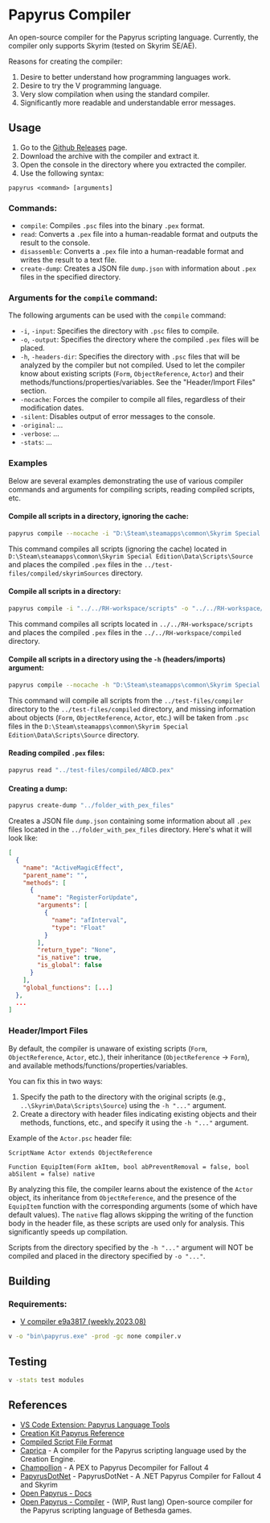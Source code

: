 # Papyrus Compiler

An open-source compiler for the Papyrus scripting language. Currently, the compiler only supports Skyrim (tested on Skyrim SE/AE).

Reasons for creating the compiler:
1. Desire to better understand how programming languages work.
2. Desire to try the V programming language.
3. Very slow compilation when using the standard compiler.
4. Significantly more readable and understandable error messages.

## Usage
1. Go to the [Github Releases](https://github.com/russo-2025/papyrus-compiler/releases) page.
2. Download the archive with the compiler and extract it.
3. Open the console in the directory where you extracted the compiler.
4. Use the following syntax:

```
papyrus <command> [arguments]
```

### Commands:
- `compile`: Compiles `.psc` files into the binary `.pex` format.
- `read`: Converts a `.pex` file into a human-readable format and outputs the result to the console.
- `disassemble`: Converts a `.pex` file into a human-readable format and writes the result to a text file.
- `create-dump`: Creates a JSON file `dump.json` with information about `.pex` files in the specified directory.

### Arguments for the `compile` command:
The following arguments can be used with the `compile` command:

- `-i`, `-input`: Specifies the directory with `.psc` files to compile.
- `-o`, `-output`: Specifies the directory where the compiled `.pex` files will be placed.
- `-h`, `-headers-dir`: Specifies the directory with `.psc` files that will be analyzed by the compiler but not compiled. Used to let the compiler know about existing scripts (`Form`, `ObjectReference`, `Actor`) and their methods/functions/properties/variables. See the "Header/Import Files" section.
- `-nocache`: Forces the compiler to compile all files, regardless of their modification dates.
- `-silent`: Disables output of error messages to the console.
- `-original`: ...
- `-verbose`: ...
- `-stats`: ...

### Examples
Below are several examples demonstrating the use of various compiler commands and arguments for compiling scripts, reading compiled scripts, etc.

#### Compile all scripts in a directory, ignoring the cache:
```bash
papyrus compile --nocache -i "D:\Steam\steamapps\common\Skyrim Special Edition\Data\Scripts\Source" -o "../test-files/compiled/skyrimSources"
```
This command compiles all scripts (ignoring the cache) located in `D:\Steam\steamapps\common\Skyrim Special Edition\Data\Scripts\Source` and places the compiled `.pex` files in the `../test-files/compiled/skyrimSources` directory.

#### Compile all scripts in a directory:
```bash
papyrus compile -i "../../RH-workspace/scripts" -o "../../RH-workspace/compiled"
```
This command compiles all scripts located in `../../RH-workspace/scripts` and places the compiled `.pex` files in the `../../RH-workspace/compiled` directory.

#### Compile all scripts in a directory using the `-h` (headers/imports) argument:
```bash
papyrus compile --nocache -h "D:\Steam\steamapps\common\Skyrim Special Edition\Data\Scripts\Source" -i "../test-files/compiler" -o "../test-files/compiled" 
```
This command will compile all scripts from the `../test-files/compiler` directory to the `../test-files/compiled` directory, and missing information about objects (`Form`, `ObjectReference`, `Actor`, etc.) will be taken from `.psc` files in the `D:\Steam\steamapps\common\Skyrim Special Edition\Data\Scripts\Source` directory.

#### Reading compiled `.pex` files:
```bash
papyrus read "../test-files/compiled/ABCD.pex"
```

#### Creating a dump:
```bash  
papyrus create-dump "../folder_with_pex_files"
```
Creates a JSON file `dump.json` containing some information about all `.pex` files located in the `../folder_with_pex_files` directory. Here's what it will look like:
```json
[
  {
    "name": "ActiveMagicEffect",
    "parent_name": "",
    "methods": [
      {
        "name": "RegisterForUpdate",
        "arguments": [
          {
            "name": "afInterval",
            "type": "Float"
          }
        ],
        "return_type": "None",
        "is_native": true,
        "is_global": false
      }
    ],
    "global_functions": [...]
  },
  ...
]
```

### Header/Import Files
By default, the compiler is unaware of existing scripts (`Form`, `ObjectReference`, `Actor`, etc.), their inheritance (`ObjectReference` -> `Form`), and available methods/functions/properties/variables.

You can fix this in two ways:
1. Specify the path to the directory with the original scripts (e.g., `..\Skyrim\Data\Scripts\Source`) using the `-h "..."` argument.
2. Create a directory with header files indicating existing objects and their methods, functions, etc., and specify it using the `-h "..."` argument.

Example of the `Actor.psc` header file:
```papyrus
ScriptName Actor extends ObjectReference

Function EquipItem(Form akItem, bool abPreventRemoval = false, bool abSilent = false) native
```

By analyzing this file, the compiler learns about the existence of the `Actor` object, its inheritance from `ObjectReference`, and the presence of the `EquipItem` function with the corresponding arguments (some of which have default values). The `native` flag allows skipping the writing of the function body in the header file, as these scripts are used only for analysis. This significantly speeds up compilation.

Scripts from the directory specified by the `-h "..."` argument will NOT be compiled and placed in the directory specified by `-o "..."`.

## Building

### Requirements:
- [V compiler e9a3817 (weekly.2023.08)](https://github.com/vlang/v/releases/tag/weekly.2023.08)

```bash
v -o "bin\papyrus.exe" -prod -gc none compiler.v
```

## Testing

```bash
v -stats test modules
```

## References
- [VS Code Extension: Papyrus Language Tools](https://github.com/joelday/papyrus-lang)
- [Creation Kit Papyrus Reference](https://www.creationkit.com/index.php?title=Category:Papyrus)
- [Compiled Script File Format](https://en.uesp.net/wiki/Skyrim_Mod:Compiled_Script_File_Format)
- [Caprica](https://github.com/Orvid/Caprica) - A compiler for the Papyrus scripting language used by the Creation Engine.
- [Champollion](https://github.com/Orvid/Champollion) - A PEX to Papyrus Decompiler for Fallout 4
- [PapyrusDotNet](https://github.com/zerratar/PapyrusDotNet) - PapyrusDotNet - A .NET Papyrus Compiler for Fallout 4 and Skyrim
- [Open Papyrus - Docs](https://open-papyrus.github.io/docs/Papyrus_Language_Reference/index.html)
- [Open Papyrus - Compiler](https://github.com/open-papyrus/papyrus-compiler) - (WIP, Rust lang) Open-source compiler for the Papyrus scripting language of Bethesda games.